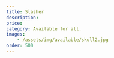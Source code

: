 ```yaml
---
title: Slasher
description: 
price:
category: Available for all.
images: 
    - /assets/img/available/skull2.jpg
order: 500
---
```

